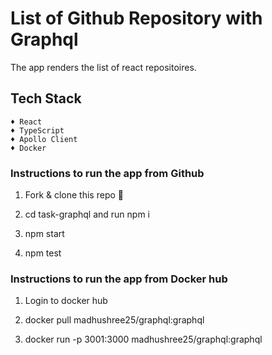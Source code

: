 # List of Github Repository with Graphql

The app renders the list of react repositoires. 

## Tech Stack

```
♦ React 
♦ TypeScript
♦ Apollo Client
♦ Docker

```

### Instructions to run the app from Github

1. Fork & clone this repo 🍴

2. cd task-graphql and run npm i

3. npm start

4. npm test

### Instructions to run the app from Docker hub

1. Login to docker hub

2. docker pull madhushree25/graphql:graphql

3. docker run -p 3001:3000 madhushree25/graphql:graphql






